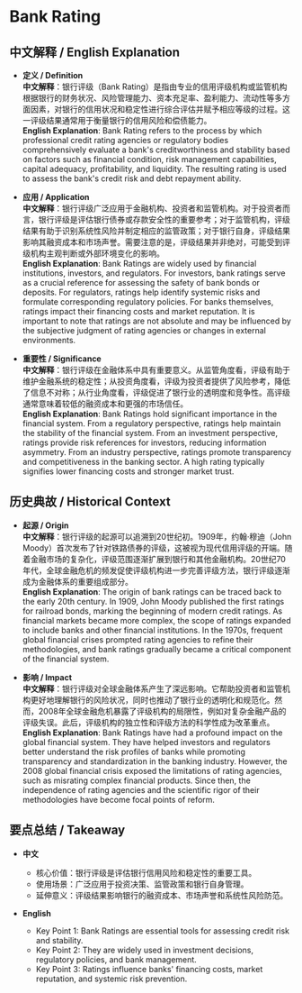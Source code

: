 # Bank Rating

## 中文解释 / English Explanation

* **定义 / Definition**  
  **中文解释**：银行评级（Bank Rating）是指由专业的信用评级机构或监管机构根据银行的财务状况、风险管理能力、资本充足率、盈利能力、流动性等多方面因素，对银行的信用状况和稳定性进行综合评估并赋予相应等级的过程。这一评级结果通常用于衡量银行的信用风险和偿债能力。  
  **English Explanation**: Bank Rating refers to the process by which professional credit rating agencies or regulatory bodies comprehensively evaluate a bank's creditworthiness and stability based on factors such as financial condition, risk management capabilities, capital adequacy, profitability, and liquidity. The resulting rating is used to assess the bank's credit risk and debt repayment ability.

* **应用 / Application**  
  **中文解释**：银行评级广泛应用于金融机构、投资者和监管机构。对于投资者而言，银行评级是评估银行债券或存款安全性的重要参考；对于监管机构，评级结果有助于识别系统性风险并制定相应的监管政策；对于银行自身，评级结果影响其融资成本和市场声誉。需要注意的是，评级结果并非绝对，可能受到评级机构主观判断或外部环境变化的影响。  
  **English Explanation**: Bank Ratings are widely used by financial institutions, investors, and regulators. For investors, bank ratings serve as a crucial reference for assessing the safety of bank bonds or deposits. For regulators, ratings help identify systemic risks and formulate corresponding regulatory policies. For banks themselves, ratings impact their financing costs and market reputation. It is important to note that ratings are not absolute and may be influenced by the subjective judgment of rating agencies or changes in external environments.

* **重要性 / Significance**  
  **中文解释**：银行评级在金融体系中具有重要意义。从监管角度看，评级有助于维护金融系统的稳定性；从投资角度看，评级为投资者提供了风险参考，降低了信息不对称；从行业角度看，评级促进了银行业的透明度和竞争性。高评级通常意味着较低的融资成本和更强的市场信任。  
  **English Explanation**: Bank Ratings hold significant importance in the financial system. From a regulatory perspective, ratings help maintain the stability of the financial system. From an investment perspective, ratings provide risk references for investors, reducing information asymmetry. From an industry perspective, ratings promote transparency and competitiveness in the banking sector. A high rating typically signifies lower financing costs and stronger market trust.

## 历史典故 / Historical Context

* **起源 / Origin**  
  **中文解释**：银行评级的起源可以追溯到20世纪初。1909年，约翰·穆迪（John Moody）首次发布了针对铁路债券的评级，这被视为现代信用评级的开端。随着金融市场的复杂化，评级范围逐渐扩展到银行和其他金融机构。20世纪70年代，全球金融危机的频发促使评级机构进一步完善评级方法，银行评级逐渐成为金融体系的重要组成部分。  
  **English Explanation**: The origin of bank ratings can be traced back to the early 20th century. In 1909, John Moody published the first ratings for railroad bonds, marking the beginning of modern credit ratings. As financial markets became more complex, the scope of ratings expanded to include banks and other financial institutions. In the 1970s, frequent global financial crises prompted rating agencies to refine their methodologies, and bank ratings gradually became a critical component of the financial system.

* **影响 / Impact**  
  **中文解释**：银行评级对全球金融体系产生了深远影响。它帮助投资者和监管机构更好地理解银行的风险状况，同时也推动了银行业的透明化和规范化。然而，2008年全球金融危机暴露了评级机构的局限性，例如对复杂金融产品的评级失误。此后，评级机构的独立性和评级方法的科学性成为改革重点。  
  **English Explanation**: Bank Ratings have had a profound impact on the global financial system. They have helped investors and regulators better understand the risk profiles of banks while promoting transparency and standardization in the banking industry. However, the 2008 global financial crisis exposed the limitations of rating agencies, such as misrating complex financial products. Since then, the independence of rating agencies and the scientific rigor of their methodologies have become focal points of reform.

## 要点总结 / Takeaway

* **中文**  
  - 核心价值：银行评级是评估银行信用风险和稳定性的重要工具。  
  - 使用场景：广泛应用于投资决策、监管政策和银行自身管理。  
  - 延伸意义：评级结果影响银行的融资成本、市场声誉和系统性风险防范。  

* **English**  
  - Key Point 1: Bank Ratings are essential tools for assessing credit risk and stability.  
  - Key Point 2: They are widely used in investment decisions, regulatory policies, and bank management.  
  - Key Point 3: Ratings influence banks' financing costs, market reputation, and systemic risk prevention.
